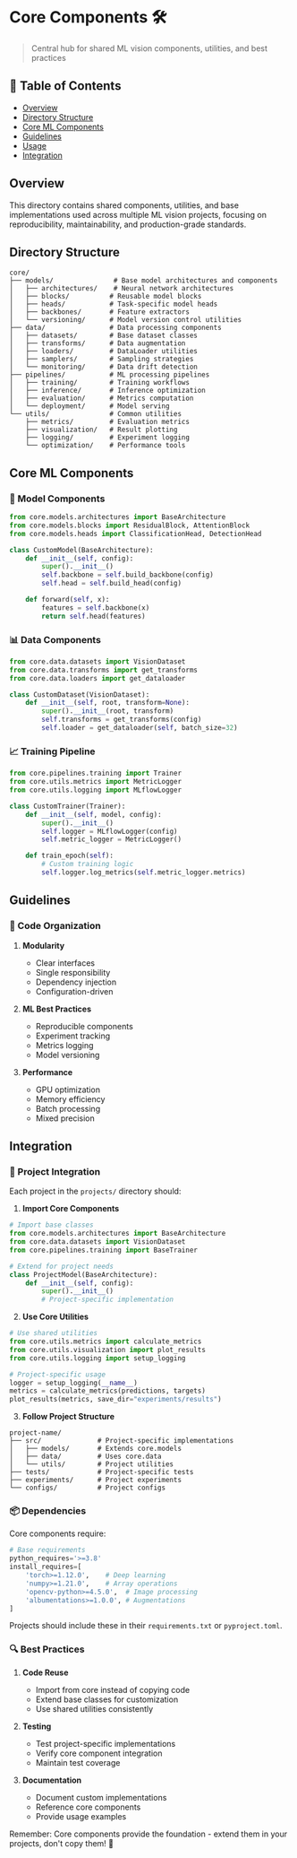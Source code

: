 # Core Components 🛠️

> Central hub for shared ML vision components, utilities, and best practices

## 📑 Table of Contents

- [Overview](#overview)
- [Directory Structure](#directory-structure)
- [Core ML Components](#core-ml-components)
- [Guidelines](#guidelines)
- [Usage](#usage)
- [Integration](#integration)

## Overview

This directory contains shared components, utilities, and base implementations used across multiple ML vision projects, focusing on reproducibility, maintainability, and production-grade standards.

## Directory Structure

```
core/
├── models/               # Base model architectures and components
│   ├── architectures/    # Neural network architectures
│   ├── blocks/          # Reusable model blocks
│   ├── heads/           # Task-specific model heads
│   ├── backbones/       # Feature extractors
│   └── versioning/      # Model version control utilities
├── data/                # Data processing components
│   ├── datasets/        # Base dataset classes
│   ├── transforms/      # Data augmentation
│   ├── loaders/         # DataLoader utilities
│   ├── samplers/        # Sampling strategies
│   └── monitoring/      # Data drift detection
├── pipelines/           # ML processing pipelines
│   ├── training/        # Training workflows
│   ├── inference/       # Inference optimization
│   ├── evaluation/      # Metrics computation
│   └── deployment/      # Model serving
└── utils/               # Common utilities
    ├── metrics/         # Evaluation metrics
    ├── visualization/   # Result plotting
    ├── logging/         # Experiment logging
    └── optimization/    # Performance tools
```

## Core ML Components

### 🧠 Model Components

```python
from core.models.architectures import BaseArchitecture
from core.models.blocks import ResidualBlock, AttentionBlock
from core.models.heads import ClassificationHead, DetectionHead

class CustomModel(BaseArchitecture):
    def __init__(self, config):
        super().__init__()
        self.backbone = self.build_backbone(config)
        self.head = self.build_head(config)

    def forward(self, x):
        features = self.backbone(x)
        return self.head(features)
```

### 📊 Data Components

```python
from core.data.datasets import VisionDataset
from core.data.transforms import get_transforms
from core.data.loaders import get_dataloader

class CustomDataset(VisionDataset):
    def __init__(self, root, transform=None):
        super().__init__(root, transform)
        self.transforms = get_transforms(config)
        self.loader = get_dataloader(self, batch_size=32)
```

### 📈 Training Pipeline

```python
from core.pipelines.training import Trainer
from core.utils.metrics import MetricLogger
from core.utils.logging import MLflowLogger

class CustomTrainer(Trainer):
    def __init__(self, model, config):
        super().__init__()
        self.logger = MLflowLogger(config)
        self.metric_logger = MetricLogger()

    def train_epoch(self):
        # Custom training logic
        self.logger.log_metrics(self.metric_logger.metrics)
```

## Guidelines

### 🔧 Code Organization

1. **Modularity**

   - Clear interfaces
   - Single responsibility
   - Dependency injection
   - Configuration-driven

2. **ML Best Practices**

   - Reproducible components
   - Experiment tracking
   - Metrics logging
   - Model versioning

3. **Performance**
   - GPU optimization
   - Memory efficiency
   - Batch processing
   - Mixed precision

## Integration

### 🔄 Project Integration

Each project in the `projects/` directory should:

1. **Import Core Components**

```python
# Import base classes
from core.models.architectures import BaseArchitecture
from core.data.datasets import VisionDataset
from core.pipelines.training import BaseTrainer

# Extend for project needs
class ProjectModel(BaseArchitecture):
    def __init__(self, config):
        super().__init__()
        # Project-specific implementation
```

2. **Use Core Utilities**

```python
# Use shared utilities
from core.utils.metrics import calculate_metrics
from core.utils.visualization import plot_results
from core.utils.logging import setup_logging

# Project-specific usage
logger = setup_logging(__name__)
metrics = calculate_metrics(predictions, targets)
plot_results(metrics, save_dir="experiments/results")
```

3. **Follow Project Structure**

```
project-name/
├── src/              # Project-specific implementations
│   ├── models/       # Extends core.models
│   ├── data/         # Uses core.data
│   └── utils/        # Project utilities
├── tests/            # Project-specific tests
├── experiments/      # Project experiments
└── configs/          # Project configs
```

### 📦 Dependencies

Core components require:

```python
# Base requirements
python_requires='>=3.8'
install_requires=[
    'torch>=1.12.0',    # Deep learning
    'numpy>=1.21.0',    # Array operations
    'opencv-python>=4.5.0',  # Image processing
    'albumentations>=1.0.0', # Augmentations
]
```

Projects should include these in their `requirements.txt` or `pyproject.toml`.

### 🔍 Best Practices

1. **Code Reuse**

   - Import from core instead of copying code
   - Extend base classes for customization
   - Use shared utilities consistently

2. **Testing**

   - Test project-specific implementations
   - Verify core component integration
   - Maintain test coverage

3. **Documentation**
   - Document custom implementations
   - Reference core components
   - Provide usage examples

Remember: Core components provide the foundation - extend them in your projects, don't copy them! 💪

